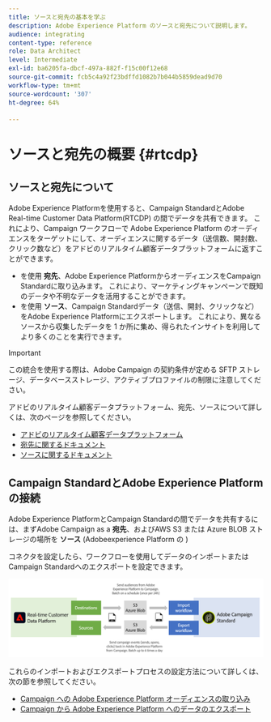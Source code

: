 ```yaml
---
title: ソースと宛先の基本を学ぶ
description: Adobe Experience Platform のソースと宛先について説明します。
audience: integrating
content-type: reference
role: Data Architect
level: Intermediate
exl-id: ba6205fa-dbcf-497a-882f-f15c00f12e68
source-git-commit: fcb5c4a92f23bdffd1082b7b044b5859dead9d70
workflow-type: tm+mt
source-wordcount: '307'
ht-degree: 64%

---
```


# ソースと宛先の概要 {#rtcdp}

## ソースと宛先について

Adobe Experience Platformを使用すると、Campaign StandardとAdobe Real-time Customer Data Platform(RTCDP) の間でデータを共有できます。 これにより、Campaign ワークフローで Adobe Experience Platform のオーディエンスをターゲットにして、オーディエンスに関するデータ（送信数、開封数、クリック数など）をアドビのリアルタイム顧客データプラットフォームに返すことができます。

* を使用 **宛先**、Adobe Experience PlatformからオーディエンスをCampaign Standardに取り込みます。 これにより、マーケティングキャンペーンで既知のデータや不明なデータを活用することができます。
* を使用 **ソース**、Campaign Standardデータ（送信、開封、クリックなど）をAdobe Experience Platformにエクスポートします。 これにより、異なるソースから収集したデータを 1 か所に集め、得られたインサイトを利用してより多くのことを実行できます。


>[!IMPORTANT]
>
>この統合を使用する際は、Adobe Campaign の契約条件が定める SFTP ストレージ、データベースストレージ、アクティブプロファイルの制限に注意してください。

アドビのリアルタイム顧客データプラットフォーム、宛先、ソースについて詳しくは、次のページを参照してください。

* [アドビのリアルタイム顧客データプラットフォーム](https://experienceleague.adobe.com/docs/experience-platform/rtcdp/overview.html?lang=ja)
* [宛先に関するドキュメント](https://experienceleague.adobe.com/docs/experience-platform/destinations/home.html?lang=ja)
* [ソースに関するドキュメント](https://experienceleague.adobe.com/docs/experience-platform/sources/home.html?lang=ja)

## Campaign StandardとAdobe Experience Platformの接続

Adobe Experience PlatformとCampaign Standardの間でデータを共有するには、まずAdobe Campaign as a **宛先**、およびAWS S3 または Azure BLOB ストレージの場所を **ソース** (Adobeexperience Platform の )

コネクタを設定したら、ワークフローを使用してデータのインポートまたはCampaign Standardへのエクスポートを設定できます。

![](assets/rtcdp-schema.png)

これらのインポートおよびエクスポートプロセスの設定方法について詳しくは、次の節を参照してください。

* [Campaign への Adobe Experience Platform オーディエンスの取り込み](../../integrating/using/ingest-aep-data.md)
* [Campaign から Adobe Experience Platform へのデータのエクスポート](../../integrating/using/export-campaign-data.md)
